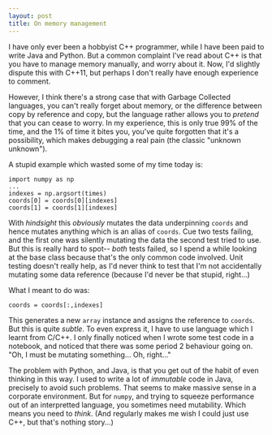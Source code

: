 ```yaml
---
layout: post
title: On memory management
---
```


I have only ever been a hobbyist C++ programmer, while I have been paid to write Java and Python.  But a common complaint I've read about C++ is that you have to manage memory manually, and worry about it.  Now, I'd slightly dispute this with C++11, but perhaps I don't really have enough experience to comment.

However, I think there's a strong case that with Garbage Collected languages, you can't really forget about memory, or the difference between copy by reference and copy, but the language rather allows you to _pretend_ that you can cease to worry.  In my experience, this is only true 99% of the time, and the 1% of time it bites you, you've quite forgotten that it's a possibility, which makes debugging a real pain (the classic "unknown unknown").

A stupid example which wasted some of my time today is:

    import numpy as np
    ...
    indexes = np.argsort(times)
    coords[0] = coords[0][indexes]
    coords[1] = coords[1][indexes]

With _hindsight_ this _obviously_ mutates the data underpinning `coords` and hence mutates anything which is an alias of `coords`.  Cue two tests failing, and the first one was silently mutating the data the second test tried to use.  But this is really hard to spot-- _both_ tests failed, so I spend a while looking at the base class because that's the only common code involved.  Unit testing doesn't really help, as I'd never think to test that I'm not accidentally mutating some data reference (because I'd never be that stupid, right...)

What I meant to do was:

    coords = coords[:,indexes]

This generates a new `array` instance and assigns the reference to `coords`.  But this is quite _subtle_.  To even express it, I have to use language which I learnt from C/C++.  I only finally noticed when I wrote some test code in a notebook, and noticed that there was some period 2 behaviour going on.  "Oh, I must be mutating something... Oh, right..."

The problem with Python, and Java, is that you get out of the habit of even thinking in this way.  I used to write a lot of _immutable_ code in Java, precisely to avoid such problems.  That seems to make massive sense in a corporate environment.  But for `numpy`, and trying to squeeze performance out of an interpretted language, you sometimes need mutability.  Which means you need to _think_.  (And regularly makes me wish I could just use C++, but that's nothing story...)
